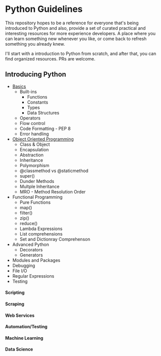 # Python Guidelines

This repository hopes to be a reference for everyone that's being introduced to Python and also, provide a set of curated practical and interesting resources for more experience developers. A place where you can learn something new whenever you like, or come back to refresh something you already knew.

I'll start with a introduction to Python from scratch, and after that, you can find organized resources. PRs are welcome.

## Introducing Python

* [Basics](./introduction/basics)
	* Built-ins
		* Functions
		* Constants
		* Types
		* Data Structures
	* Operators
	* Flow control
	* Code Formatting - PEP 8
	* Error handling
* [Object Oriented Programming](./introduction/oop)
	* Class & Object
	* Encapsulation
	* Abstraction
	* Inheritance
	* Polymorphism
	* @classmethod vs @staticmethod
	* super()
	* Dunder Methods
	* Multple Inheritance
	* MRO - Method Resolution Order
* Functional Programming
	* Pure Functions
	* map()
	* filter()
	* zip()
	* reduce()
	* Lambda Expressions
	* List comprehensions
	* Set and Dictionray Comprehenson
* Advanced Python
	* Decorators
	* Generators
* Modules and Packages
* Debugging
* File I/O
* Regular Expressions
* Testing 

#### Scripting

#### Scraping

#### Web Services

#### Automation/Testing

#### Machine Learning

#### Data Science


